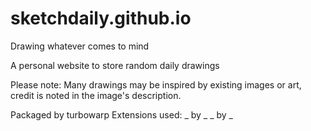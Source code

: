 # sketchdaily.github.io
Drawing whatever comes to mind


A personal website to store random daily drawings

Please note: Many drawings may be inspired by existing images or art, credit is noted in the image's description.


Packaged by turbowarp
Extensions used:
_ by _
_ by _
